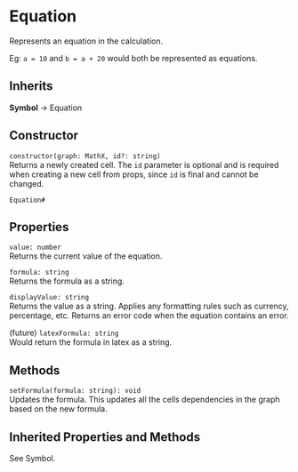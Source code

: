 # Equation

Represents an equation in the calculation.

Eg: `a = 10` and `b = a + 20` would both be represented as equations.

## Inherits

**Symbol** -> Equation

## Constructor

`constructor(graph: MathX, id?: string)`  
Returns a newly created cell. The `id` parameter is optional and is required when creating a new cell from props, since `id` is final and cannot be changed.

`Equation#`

## Properties

`value: number`  
Returns the current value of the equation.

`formula: string`   
Returns the formula as a string.

`displayValue: string`  
Returns the value as a string. Applies any formatting rules such as currency, percentage, etc. Returns an error code when the equation contains an error.

(future) `latexFormula: string`  
Would return the formula in latex as a string.

## Methods

`setFormula(formula: string): void`  
Updates the formula. This updates all the cells dependencies in the graph based on the new formula.

## Inherited Properties and Methods

See Symbol.